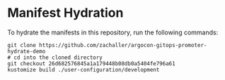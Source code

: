 # Manifest Hydration

To hydrate the manifests in this repository, run the following commands:

```shell
git clone https://github.com/zachaller/argocon-gitops-promoter-hydrate-demo
# cd into the cloned directory
git checkout 26d682576845a1a179448b08db0a5404fe796a61
kustomize build ./user-configuration/development
```
